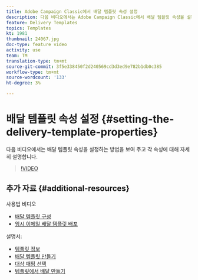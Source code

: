 ```yaml
---
title: Adobe Campaign Classic에서 배달 템플릿 속성 설정
description: 다음 비디오에서는 Adobe Campaign Classic에서 배달 템플릿 속성을 설정하는 방법을 보여 주고 각 속성에 대해 자세히 설명합니다.
feature: Delivery Templates
topics: Templates
kt: 1981
thumbnail: 24067.jpg
doc-type: feature video
activity: use
team: TM
translation-type: tm+mt
source-git-commit: 3f5e338450f2d240569cd3d3ed9e782b1db0c385
workflow-type: tm+mt
source-wordcount: '133'
ht-degree: 3%

---
```



# 배달 템플릿 속성 설정 {#setting-the-delivery-template-properties}

다음 비디오에서는 배달 템플릿 속성을 설정하는 방법을 보여 주고 각 속성에 대해 자세히 설명합니다.

>[!VIDEO](https://video.tv.adobe.com/v/24067?quality=12)

## 추가 자료 {#additional-resources}

사용법 비디오

* [배달 템플릿 구성](/help/acc/sending-messages/using-delivery-templates/configuring-a-delivery-template.md)
* [임시 이메일 배달 템플릿 배포](/help/acc/sending-messages/using-delivery-templates/deploying-ad-hoc-email-delivery-template.md)

설명서:

* [템플릿 정보](https://docs.campaign.adobe.com/doc/AC/en/DLV_Using_delivery_templates_About_templates.html)
* [배달 템플릿 만들기](https://docs.campaign.adobe.com/doc/AC/en/DLV_Using_delivery_templates_Creating_a_delivery_template.html)
* [대상 매핑 선택](https://docs.campaign.adobe.com/doc/AC/en/DLV_Using_delivery_templates_Selecting_a_target_mapping.html)
* [템플릿에서 배달 만들기](https://docs.campaign.adobe.com/doc/AC/en/DLV_Using_delivery_templates_Creating_a_delivery_from_a_template.html)
